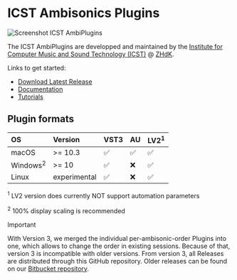 # ICST Ambisonics Plugins

![Screenshot ICST AmbiPlugins](https://github.com/schweizerweb/icst-ambisonics-plugins/wiki/Screenshot_AmbiPlugins_3.png)

The ICST AmbiPlugins are developped and maintained by the [Institute for Computer Music and Sound Technology (ICST)](https://www.zhdk.ch/forschung/icst) @ [ZHdK](https://zhdk.ch).

Links to get started:
* [Download Latest Release](<https://github.com/schweizerweb/icst-ambisonics-plugins/releases/latest>)
* [Documentation](<https://github.com/schweizerweb/icst-ambisonics-plugins/wiki>)
* [Tutorials](<https://ambisonics.ch/>)

## Plugin formats
OS | Version | VST3 | AU | LV2<sup>1</sup>
:------------ | :--------------| :-------------| :------------- | :-------------
macOS         | >= 10.3         | :white_check_mark:  | :white_check_mark: | :white_check_mark:
Windows<sup>2</sup>       | >= 10           | :white_check_mark:  | :x: | :white_check_mark:
Linux         | experimental    | :white_check_mark:  | :x: | :white_check_mark:

<sup>1</sup> LV2 version does currently NOT support automation parameters

<sup>2</sup> 100% display scaling is recommended

> [!IMPORTANT]
> With Version 3, we merged the individual per-ambisonic-order Plugins into one, which allows to change the order in existing sessions. Because of that, version 3 is incompatible with older versions. From version 3, all Releases are distributed through this GitHub repository. Older releases can be found on our [Bitbucket repository](https://bitbucket.org/christian_schweizer/icst-ambisonics-plugins/downloads/).
